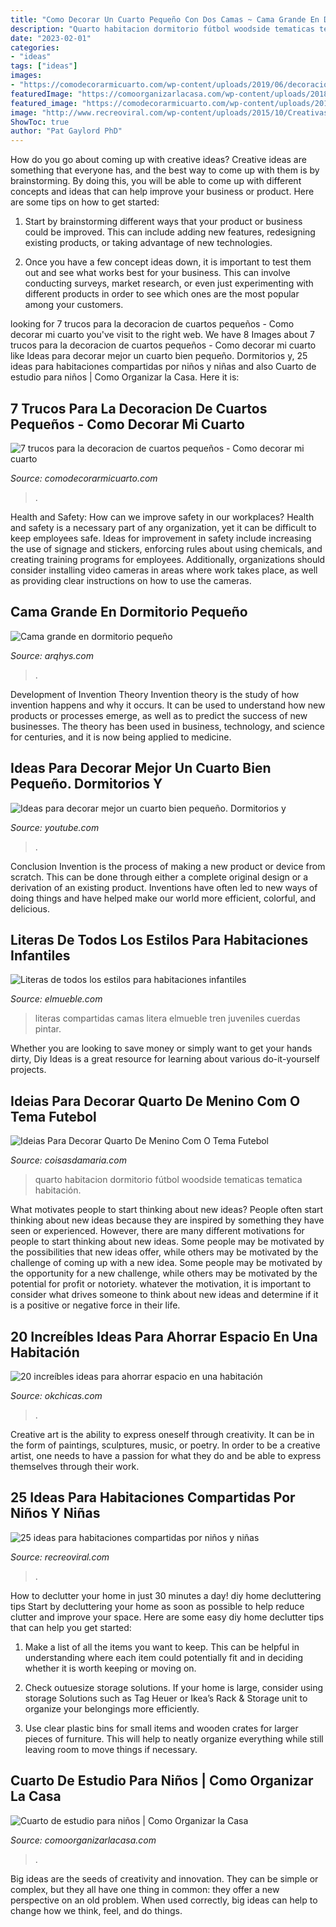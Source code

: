 ```yaml
---
title: "Como Decorar Un Cuarto Pequeño Con Dos Camas ~ Cama Grande En Dormitorio Pequeño"
description: "Quarto habitacion dormitorio fútbol woodside tematicas tematica habitación"
date: "2023-02-01"
categories:
- "ideas"
tags: ["ideas"]
images:
- "https://comodecorarmicuarto.com/wp-content/uploads/2019/06/decoracion-de-cuartos-pequeños-para-niños.jpg"
featuredImage: "https://comoorganizarlacasa.com/wp-content/uploads/2018/08/cuarto-de-estudio-para-ninos-2.jpg"
featured_image: "https://comodecorarmicuarto.com/wp-content/uploads/2019/06/decoracion-de-cuartos-pequeños-para-niños.jpg"
image: "http://www.recreoviral.com/wp-content/uploads/2015/10/Creativas-habitaciones-compartidas-por-niños-y-niñas-7.jpg"
ShowToc: true
author: "Pat Gaylord PhD"
---
```



How do you go about coming up with creative ideas?
Creative ideas are something that everyone has, and the best way to come up with them is by brainstorming. By doing this, you will be able to come up with different concepts and ideas that can help improve your business or product. Here are some tips on how to get started:
1. Start by brainstorming different ways that your product or business could be improved. This can include adding new features, redesigning existing products, or taking advantage of new technologies.

2. Once you have a few concept ideas down, it is important to test them out and see what works best for your business. This can involve conducting surveys, market research, or even just experimenting with different products in order to see which ones are the most popular among your customers.


	

		
looking for 7 trucos para la decoracion de cuartos pequeños - Como decorar mi cuarto you've visit to the right web. We have 8 Images about 7 trucos para la decoracion de cuartos pequeños - Como decorar mi cuarto like Ideas para decorar mejor un cuarto bien pequeño. Dormitorios y, 25 ideas para habitaciones compartidas por niños y niñas and also Cuarto de estudio para niños | Como Organizar la Casa. Here it is:
		
    
## 7 Trucos Para La Decoracion De Cuartos Pequeños - Como Decorar Mi Cuarto

<img loading=lazy src="https://comodecorarmicuarto.com/wp-content/uploads/2019/06/decoracion-de-cuartos-pequeños-para-niños.jpg" onerror="this.onerror=null;this.src='https://tse3.mm.bing.net/th?id=OIP.Ok6-r6zY-eg_4T198kvz1wAAAA&amp;pid=15.1';" alt="7 trucos para la decoracion de cuartos pequeños - Como decorar mi cuarto">

_Source: comodecorarmicuarto.com_

>. 

	

Health and Safety: How can we improve safety in our workplaces?
Health and safety is a necessary part of any organization, yet it can be difficult to keep employees safe. Ideas for improvement in safety include increasing the use of signage and stickers, enforcing rules about using chemicals, and creating training programs for employees. Additionally, organizations should consider installing video cameras in areas where work takes place, as well as providing clear instructions on how to use the cameras.

    
## Cama Grande En Dormitorio Pequeño

<img loading=lazy src="https://www.arqhys.com/wp-content/fotos/2013/09/Cama-grande-en-dormitorio-pequeño-2.jpg" onerror="this.onerror=null;this.src='https://tse3.mm.bing.net/th?id=OIP.FrX0oPcPzXiIIFbiDfHuCwHaF6&amp;pid=15.1';" alt="Cama grande en dormitorio pequeño">

_Source: arqhys.com_

>. 

	

Development of Invention Theory
Invention theory is the study of how invention happens and why it occurs. It can be used to understand how new products or processes emerge, as well as to predict the success of new businesses. The theory has been used in business, technology, and science for centuries, and it is now being applied to medicine.

    
## Ideas Para Decorar Mejor Un Cuarto Bien Pequeño. Dormitorios Y

<img loading=lazy src="https://i.ytimg.com/vi/hDEF7nKhSvo/maxresdefault.jpg" onerror="this.onerror=null;this.src='https://tse2.mm.bing.net/th?id=OIP.r7cofsJykRf-eaTNF9O62QHaEK&amp;pid=15.1';" alt="Ideas para decorar mejor un cuarto bien pequeño. Dormitorios y">

_Source: youtube.com_

>. 

	

Conclusion
Invention is the process of making a new product or device from scratch. This can be done through either a complete original design or a derivation of an existing product. Inventions have often led to new ways of doing things and have helped make our world more efficient, colorful, and delicious.

    
## Literas De Todos Los Estilos Para Habitaciones Infantiles

<img loading=lazy src="https://www.elmueble.com/medio/2018/05/07/00404654_43311072_1500x2000.jpg" onerror="this.onerror=null;this.src='https://tse4.mm.bing.net/th?id=OIP.saTWDvENcL--FZTaAdCLTwHaJ4&amp;pid=15.1';" alt="Literas de todos los estilos para habitaciones infantiles">

_Source: elmueble.com_

>literas compartidas camas litera elmueble tren juveniles cuerdas pintar. 

	

Whether you are looking to save money or simply want to get your hands dirty, Diy Ideas is a great resource for learning about various do-it-yourself projects.

    
## Ideias Para Decorar Quarto De Menino Com O Tema Futebol

<img loading=lazy src="https://coisasdamaria.com/wp-content/uploads/decoracao-quarto-infantil-futebol-3.jpg" onerror="this.onerror=null;this.src='https://tse2.mm.bing.net/th?id=OIP.6bXS_C409T-GRGUt6CVX5QHaE6&amp;pid=15.1';" alt="Ideias Para Decorar Quarto De Menino Com O Tema Futebol">

_Source: coisasdamaria.com_

>quarto habitacion dormitorio fútbol woodside tematicas tematica habitación. 

	

What motivates people to start thinking about new ideas?
People often start thinking about new ideas because they are inspired by something they have seen or experienced. However, there are many different motivations for people to start thinking about new ideas. Some people may be motivated by the possibilities that new ideas offer, while others may be motivated by the challenge of coming up with a new idea. Some people may be motivated by the opportunity for a new challenge, while others may be motivated by the potential for profit or notoriety. whatever the motivation, it is important to consider what drives someone to think about new ideas and determine if it is a positive or negative force in their life.

    
## 20 Increíbles Ideas Para Ahorrar Espacio En Una Habitación

<img loading=lazy src="https://www.okchicas.com/wp-content/uploads/2015/06/ideas-para-ahorrar-espacio-17.jpg" onerror="this.onerror=null;this.src='https://tse4.mm.bing.net/th?id=OIP.MAAIkriwDbEVCh35j2vPkQHaMS&amp;pid=15.1';" alt="20 increíbles ideas para ahorrar espacio en una habitación">

_Source: okchicas.com_

>. 

	

Creative art is the ability to express oneself through creativity. It can be in the form of paintings, sculptures, music, or poetry. In order to be a creative artist, one needs to have a passion for what they do and be able to express themselves through their work.

    
## 25 Ideas Para Habitaciones Compartidas Por Niños Y Niñas

<img loading=lazy src="http://www.recreoviral.com/wp-content/uploads/2015/10/Creativas-habitaciones-compartidas-por-niños-y-niñas-7.jpg" onerror="this.onerror=null;this.src='https://tse2.mm.bing.net/th?id=OIP.mXZ4BFplnJZSrfeDIgdi1AHaGC&amp;pid=15.1';" alt="25 ideas para habitaciones compartidas por niños y niñas">

_Source: recreoviral.com_

>. 

	

How to declutter your home in just 30 minutes a day!
diy home decluttering tips
Start by decluttering your home as soon as possible to help reduce clutter and improve your space. Here are some easy diy home declutter tips that can help you get started:

1. Make a list of all the items you want to keep. This can be helpful in understanding where each item could potentially fit and in deciding whether it is worth keeping or moving on.

2. Check outuesize storage solutions. If your home is large, consider using storage Solutions such as Tag Heuer or Ikea’s Rack & Storage unit to organize your belongings more efficiently.

3. Use clear plastic bins for small items and wooden crates for larger pieces of furniture. This will help to neatly organize everything while still leaving room to move things if necessary. 


    
## Cuarto De Estudio Para Niños | Como Organizar La Casa

<img loading=lazy src="https://comoorganizarlacasa.com/wp-content/uploads/2018/08/cuarto-de-estudio-para-ninos-2.jpg" onerror="this.onerror=null;this.src='https://tse3.mm.bing.net/th?id=OIP.DPK3qsdR4Frc9x1Oy1fWkAHaLH&amp;pid=15.1';" alt="Cuarto de estudio para niños | Como Organizar la Casa">

_Source: comoorganizarlacasa.com_

>. 

	

Big ideas are the seeds of creativity and innovation. They can be simple or complex, but they all have one thing in common: they offer a new perspective on an old problem. When used correctly, big ideas can help to change how we think, feel, and do things.

